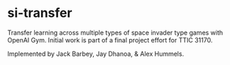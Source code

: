 # si-transfer

Transfer learning across multiple types of space invader type games with OpenAI Gym. Initial work is part of a final project effort for TTIC 31170.

Implemented by Jack Barbey, Jay Dhanoa, & Alex Hummels.
